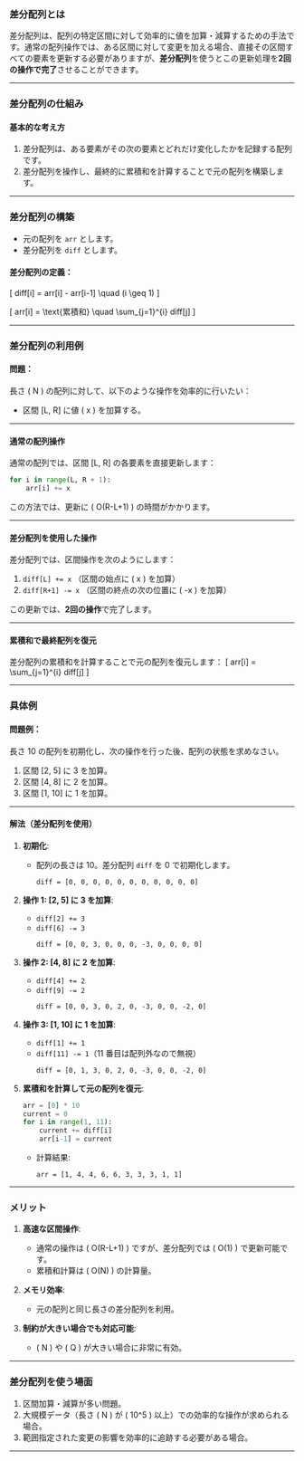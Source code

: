 ### **差分配列とは**

差分配列は、配列の特定区間に対して効率的に値を加算・減算するための手法です。通常の配列操作では、ある区間に対して変更を加える場合、直接その区間すべての要素を更新する必要がありますが、**差分配列**を使うとこの更新処理を**2回の操作で完了**させることができます。

---

### **差分配列の仕組み**

#### 基本的な考え方

1. 差分配列は、ある要素がその次の要素とどれだけ変化したかを記録する配列です。
2. 差分配列を操作し、最終的に累積和を計算することで元の配列を構築します。

---

### **差分配列の構築**

- 元の配列を `arr` とします。
- 差分配列を `diff` とします。

#### 差分配列の定義：

\[
diff[i] = arr[i] - arr[i-1] \quad (i \geq 1)
\]

\[
arr[i] = \text{累積和} \quad \sum\_{j=1}^{i} diff[j]
\]

---

### **差分配列の利用例**

#### 問題：

長さ \( N \) の配列に対して、以下のような操作を効率的に行いたい：

- 区間 [L, R] に値 \( x \) を加算する。

---

#### 通常の配列操作

通常の配列では、区間 [L, R] の各要素を直接更新します：

```python
for i in range(L, R + 1):
    arr[i] += x
```

この方法では、更新に \( O(R-L+1) \) の時間がかかります。

---

#### 差分配列を使用した操作

差分配列では、区間操作を次のようにします：

1. `diff[L] += x` （区間の始点に \( x \) を加算）
2. `diff[R+1] -= x` （区間の終点の次の位置に \( -x \) を加算）

この更新では、**2回の操作**で完了します。

---

#### 累積和で最終配列を復元

差分配列の累積和を計算することで元の配列を復元します：
\[
arr[i] = \sum\_{j=1}^{i} diff[j]
\]

---

### **具体例**

#### 問題例：

長さ 10 の配列を初期化し、次の操作を行った後、配列の状態を求めなさい。

1. 区間 [2, 5] に 3 を加算。
2. 区間 [4, 8] に 2 を加算。
3. 区間 [1, 10] に 1 を加算。

---

#### 解法（差分配列を使用）

1. **初期化**:
    - 配列の長さは 10。差分配列 `diff` を 0 で初期化します。
        ```plaintext
        diff = [0, 0, 0, 0, 0, 0, 0, 0, 0, 0, 0]
        ```

2. **操作 1: [2, 5] に 3 を加算**:
    - `diff[2] += 3`
    - `diff[6] -= 3`
        ```plaintext
        diff = [0, 0, 3, 0, 0, 0, -3, 0, 0, 0, 0]
        ```

3. **操作 2: [4, 8] に 2 を加算**:
    - `diff[4] += 2`
    - `diff[9] -= 2`
        ```plaintext
        diff = [0, 0, 3, 0, 2, 0, -3, 0, 0, -2, 0]
        ```

4. **操作 3: [1, 10] に 1 を加算**:
    - `diff[1] += 1`
    - `diff[11] -= 1`（11 番目は配列外なので無視）
        ```plaintext
        diff = [0, 1, 3, 0, 2, 0, -3, 0, 0, -2, 0]
        ```

5. **累積和を計算して元の配列を復元**:
    ```python
    arr = [0] * 10
    current = 0
    for i in range(1, 11):
        current += diff[i]
        arr[i-1] = current
    ```

    - 計算結果:
        ```plaintext
        arr = [1, 4, 4, 6, 6, 3, 3, 3, 1, 1]
        ```

---

### **メリット**

1. **高速な区間操作**:
    - 通常の操作は \( O(R-L+1) \) ですが、差分配列では \( O(1) \) で更新可能です。
    - 累積和計算は \( O(N) \) の計算量。

2. **メモリ効率**:
    - 元の配列と同じ長さの差分配列を利用。

3. **制約が大きい場合でも対応可能**:
    - \( N \) や \( Q \) が大きい場合に非常に有効。

---

### **差分配列を使う場面**

1. 区間加算・減算が多い問題。
2. 大規模データ（長さ \( N \) が \( 10^5 \) 以上）での効率的な操作が求められる場合。
3. 範囲指定された変更の影響を効率的に追跡する必要がある場合。

---

